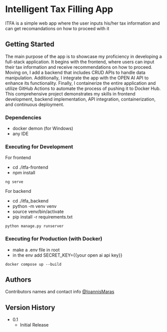 # Intelligent Tax Filling App

ITFA is a simple web app where the user inputs his/her tax information and can get recomandations on how to proceed with it 

## Getting Started

The main purpose of the app is to showcase my proficiency in developing a full-stack application. It begins with the frontend, where users can input their tax information and receive recommendations on how to proceed. Moving on, I add a backend that includes CRUD APIs to handle data manipulation. Additionally, I integrate the app with the OPEN AI API to enhance its functionality. Finally, I containerize the entire application and utilize GitHub Actions to automate the process of pushing it to Docker Hub. This comprehensive project demonstrates my skills in frontend development, backend implementation, API integration, containerization, and continuous deployment.

### Dependencies

* docker demon (for Windows)
* any IDE

### Executing for Development

For frontend
* cd ./itfa-frontend
* npm install
```
ng serve
```

For backend
* cd ./itfa_backend
* python -m venv venv
* source venv/bin/activate
* pip install -r requirements.txt
```
python manage.py runserver
```

### Executing for Production (with Docker)

* make a .env file in root
* in the env add SECRET_KEY={{your open ai api key}} 
```
docker compose up --build
```

## Authors

Contributors names and contact info
[@IoannisMaras](https://github.com/IoannisMaras)

## Version History

* 0.1
    * Initial Release
